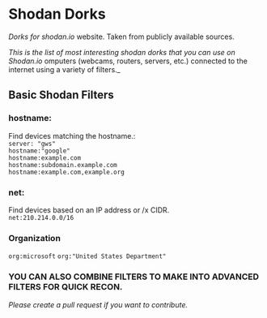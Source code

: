  # Shodan Dorks
*Dorks for shodan.io* website. Taken from publicly available sources.

_This is the list of most interesting shodan dorks that you can use on Shodan.io_
omputers (webcams, routers, servers, etc.) connected to the internet using a variety of filters._

## Basic Shodan Filters
### hostname:
Find devices matching the hostname.:<br/>
`server: "gws" `\
`hostname:"google"`\
`hostname:example.com`\
`hostname:subdomain.example.com`\
`hostname:example.com,example.org`

### net:
Find devices based on an IP address or /x CIDR.<br/>
`net:210.214.0.0/16`

### Organization
`org:microsoft`
`org:"United States Department"`


### YOU CAN ALSO COMBINE FILTERS TO MAKE INTO ADVANCED FILTERS FOR QUICK RECON.

*Please create a pull request if you want to contribute.*
